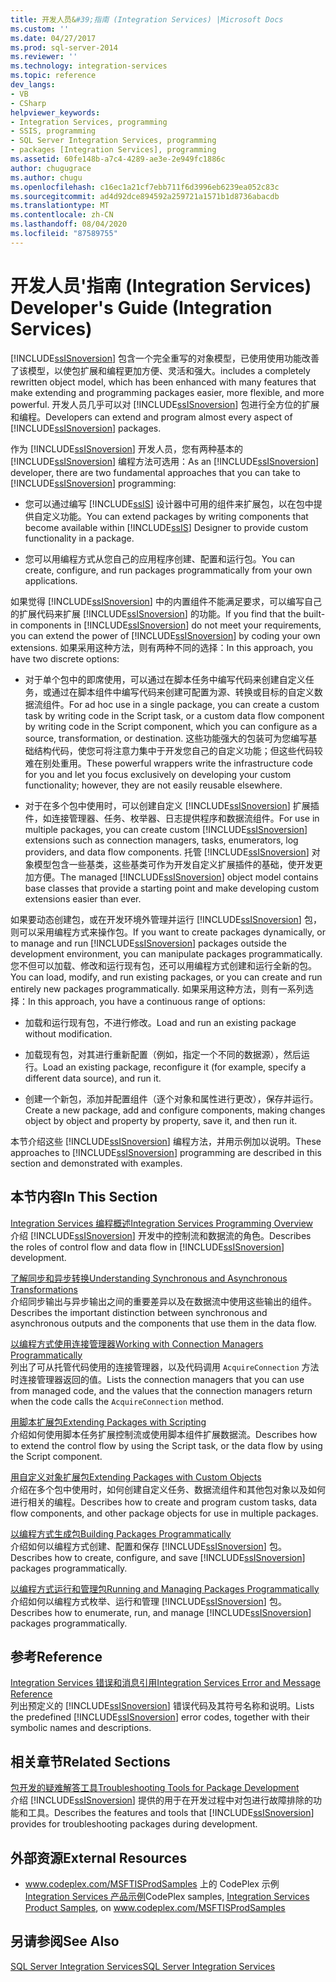 ```yaml
---
title: 开发人员&#39;指南 (Integration Services) |Microsoft Docs
ms.custom: ''
ms.date: 04/27/2017
ms.prod: sql-server-2014
ms.reviewer: ''
ms.technology: integration-services
ms.topic: reference
dev_langs:
- VB
- CSharp
helpviewer_keywords:
- Integration Services, programming
- SSIS, programming
- SQL Server Integration Services, programming
- packages [Integration Services], programming
ms.assetid: 60fe148b-a7c4-4289-ae3e-2e949fc1886c
author: chugugrace
ms.author: chugu
ms.openlocfilehash: c16ec1a21cf7ebb711f6d3996eb6239ea052c83c
ms.sourcegitcommit: ad4d92dce894592a259721a1571b1d8736abacdb
ms.translationtype: MT
ms.contentlocale: zh-CN
ms.lasthandoff: 08/04/2020
ms.locfileid: "87589755"
---
```

# <a name="developer39s-guide-integration-services"></a><span data-ttu-id="e79b3-102">开发人员&#39;指南 (Integration Services) </span><span class="sxs-lookup"><span data-stu-id="e79b3-102">Developer&#39;s Guide (Integration Services)</span></span>
  [!INCLUDE[ssISnoversion](../includes/ssisnoversion-md.md)] <span data-ttu-id="e79b3-103">包含一个完全重写的对象模型，已使用使用功能改善了该模型，以使包扩展和编程更加方便、灵活和强大。</span><span class="sxs-lookup"><span data-stu-id="e79b3-103">includes a completely rewritten object model, which has been enhanced with many features that make extending and programming packages easier, more flexible, and more powerful.</span></span> <span data-ttu-id="e79b3-104">开发人员几乎可以对 [!INCLUDE[ssISnoversion](../includes/ssisnoversion-md.md)] 包进行全方位的扩展和编程。</span><span class="sxs-lookup"><span data-stu-id="e79b3-104">Developers can extend and program almost every aspect of [!INCLUDE[ssISnoversion](../includes/ssisnoversion-md.md)] packages.</span></span>  
  
 <span data-ttu-id="e79b3-105">作为 [!INCLUDE[ssISnoversion](../includes/ssisnoversion-md.md)] 开发人员，您有两种基本的 [!INCLUDE[ssISnoversion](../includes/ssisnoversion-md.md)] 编程方法可选用：</span><span class="sxs-lookup"><span data-stu-id="e79b3-105">As an [!INCLUDE[ssISnoversion](../includes/ssisnoversion-md.md)] developer, there are two fundamental approaches that you can take to [!INCLUDE[ssISnoversion](../includes/ssisnoversion-md.md)] programming:</span></span>  
  
-   <span data-ttu-id="e79b3-106">您可以通过编写 [!INCLUDE[ssIS](../includes/ssis-md.md)] 设计器中可用的组件来扩展包，以在包中提供自定义功能。</span><span class="sxs-lookup"><span data-stu-id="e79b3-106">You can extend packages by writing components that become available within [!INCLUDE[ssIS](../includes/ssis-md.md)] Designer to provide custom functionality in a package.</span></span>  
  
-   <span data-ttu-id="e79b3-107">您可以用编程方式从您自己的应用程序创建、配置和运行包。</span><span class="sxs-lookup"><span data-stu-id="e79b3-107">You can create, configure, and run packages programmatically from your own applications.</span></span>  
  
 <span data-ttu-id="e79b3-108">如果觉得 [!INCLUDE[ssISnoversion](../includes/ssisnoversion-md.md)] 中的内置组件不能满足要求，可以编写自己的扩展代码来扩展 [!INCLUDE[ssISnoversion](../includes/ssisnoversion-md.md)] 的功能。</span><span class="sxs-lookup"><span data-stu-id="e79b3-108">If you find that the built-in components in [!INCLUDE[ssISnoversion](../includes/ssisnoversion-md.md)] do not meet your requirements, you can extend the power of [!INCLUDE[ssISnoversion](../includes/ssisnoversion-md.md)] by coding your own extensions.</span></span> <span data-ttu-id="e79b3-109">如果采用这种方法，则有两种不同的选择：</span><span class="sxs-lookup"><span data-stu-id="e79b3-109">In this approach, you have two discrete options:</span></span>  
  
-   <span data-ttu-id="e79b3-110">对于单个包中的即席使用，可以通过在脚本任务中编写代码来创建自定义任务，或通过在脚本组件中编写代码来创建可配置为源、转换或目标的自定义数据流组件。</span><span class="sxs-lookup"><span data-stu-id="e79b3-110">For ad hoc use in a single package, you can create a custom task by writing code in the Script task, or a custom data flow component by writing code in the Script component, which you can configure as a source, transformation, or destination.</span></span> <span data-ttu-id="e79b3-111">这些功能强大的包装可为您编写基础结构代码，使您可将注意力集中于开发您自己的自定义功能；但这些代码较难在别处重用。</span><span class="sxs-lookup"><span data-stu-id="e79b3-111">These powerful wrappers write the infrastructure code for you and let you focus exclusively on developing your custom functionality; however, they are not easily reusable elsewhere.</span></span>  
  
-   <span data-ttu-id="e79b3-112">对于在多个包中使用时，可以创建自定义 [!INCLUDE[ssISnoversion](../includes/ssisnoversion-md.md)] 扩展插件，如连接管理器、任务、枚举器、日志提供程序和数据流组件。</span><span class="sxs-lookup"><span data-stu-id="e79b3-112">For use in multiple packages, you can create custom [!INCLUDE[ssISnoversion](../includes/ssisnoversion-md.md)] extensions such as connection managers, tasks, enumerators, log providers, and data flow components.</span></span> <span data-ttu-id="e79b3-113">托管 [!INCLUDE[ssISnoversion](../includes/ssisnoversion-md.md)] 对象模型包含一些基类，这些基类可作为开发自定义扩展插件的基础，使开发更加方便。</span><span class="sxs-lookup"><span data-stu-id="e79b3-113">The managed [!INCLUDE[ssISnoversion](../includes/ssisnoversion-md.md)] object model contains base classes that provide a starting point and make developing custom extensions easier than ever.</span></span>  
  
 <span data-ttu-id="e79b3-114">如果要动态创建包，或在开发环境外管理并运行 [!INCLUDE[ssISnoversion](../includes/ssisnoversion-md.md)] 包，则可以采用编程方式来操作包。</span><span class="sxs-lookup"><span data-stu-id="e79b3-114">If you want to create packages dynamically, or to manage and run [!INCLUDE[ssISnoversion](../includes/ssisnoversion-md.md)] packages outside the development environment, you can manipulate packages programmatically.</span></span> <span data-ttu-id="e79b3-115">您不但可以加载、修改和运行现有包，还可以用编程方式创建和运行全新的包。</span><span class="sxs-lookup"><span data-stu-id="e79b3-115">You can load, modify, and run existing packages, or you can create and run entirely new packages programmatically.</span></span> <span data-ttu-id="e79b3-116">如果采用这种方法，则有一系列选择：</span><span class="sxs-lookup"><span data-stu-id="e79b3-116">In this approach, you have a continuous range of options:</span></span>  
  
-   <span data-ttu-id="e79b3-117">加载和运行现有包，不进行修改。</span><span class="sxs-lookup"><span data-stu-id="e79b3-117">Load and run an existing package without modification.</span></span>  
  
-   <span data-ttu-id="e79b3-118">加载现有包，对其进行重新配置（例如，指定一个不同的数据源），然后运行。</span><span class="sxs-lookup"><span data-stu-id="e79b3-118">Load an existing package, reconfigure it (for example, specify a different data source), and run it.</span></span>  
  
-   <span data-ttu-id="e79b3-119">创建一个新包，添加并配置组件（逐个对象和属性进行更改），保存并运行。</span><span class="sxs-lookup"><span data-stu-id="e79b3-119">Create a new package, add and configure components, making changes object by object and property by property, save it, and then run it.</span></span>  
  
 <span data-ttu-id="e79b3-120">本节介绍这些 [!INCLUDE[ssISnoversion](../includes/ssisnoversion-md.md)] 编程方法，并用示例加以说明。</span><span class="sxs-lookup"><span data-stu-id="e79b3-120">These approaches to [!INCLUDE[ssISnoversion](../includes/ssisnoversion-md.md)] programming are described in this section and demonstrated with examples.</span></span>  
  
## <a name="in-this-section"></a><span data-ttu-id="e79b3-121">本节内容</span><span class="sxs-lookup"><span data-stu-id="e79b3-121">In This Section</span></span>  
 [<span data-ttu-id="e79b3-122">Integration Services 编程概述</span><span class="sxs-lookup"><span data-stu-id="e79b3-122">Integration Services Programming Overview</span></span>](integration-services-programming-overview.md)  
 <span data-ttu-id="e79b3-123">介绍 [!INCLUDE[ssISnoversion](../includes/ssisnoversion-md.md)] 开发中的控制流和数据流的角色。</span><span class="sxs-lookup"><span data-stu-id="e79b3-123">Describes the roles of control flow and data flow in [!INCLUDE[ssISnoversion](../includes/ssisnoversion-md.md)] development.</span></span>  
  
 [<span data-ttu-id="e79b3-124">了解同步和异步转换</span><span class="sxs-lookup"><span data-stu-id="e79b3-124">Understanding Synchronous and Asynchronous Transformations</span></span>](understanding-synchronous-and-asynchronous-transformations.md)  
 <span data-ttu-id="e79b3-125">介绍同步输出与异步输出之间的重要差异以及在数据流中使用这些输出的组件。</span><span class="sxs-lookup"><span data-stu-id="e79b3-125">Describes the important distinction between synchronous and asynchronous outputs and the components that use them in the data flow.</span></span>  
  
 [<span data-ttu-id="e79b3-126">以编程方式使用连接管理器</span><span class="sxs-lookup"><span data-stu-id="e79b3-126">Working with Connection Managers Programmatically</span></span>](working-with-connection-managers-programmatically.md)  
 <span data-ttu-id="e79b3-127">列出了可从托管代码使用的连接管理器，以及代码调用 `AcquireConnection` 方法时连接管理器返回的值。</span><span class="sxs-lookup"><span data-stu-id="e79b3-127">Lists the connection managers that you can use from managed code, and the values that the connection managers return when the code calls the `AcquireConnection` method.</span></span>  
  
 [<span data-ttu-id="e79b3-128">用脚本扩展包</span><span class="sxs-lookup"><span data-stu-id="e79b3-128">Extending Packages with Scripting</span></span>](extending-packages-scripting/extending-packages-with-scripting.md)  
 <span data-ttu-id="e79b3-129">介绍如何使用脚本任务扩展控制流或使用脚本组件扩展数据流。</span><span class="sxs-lookup"><span data-stu-id="e79b3-129">Describes how to extend the control flow by using the Script task, or the data flow by using the Script component.</span></span>  
  
 [<span data-ttu-id="e79b3-130">用自定义对象扩展包</span><span class="sxs-lookup"><span data-stu-id="e79b3-130">Extending Packages with Custom Objects</span></span>](extending-packages-custom-objects/extending-packages-with-custom-objects.md)  
 <span data-ttu-id="e79b3-131">介绍在多个包中使用时，如何创建自定义任务、数据流组件和其他包对象以及如何进行相关的编程。</span><span class="sxs-lookup"><span data-stu-id="e79b3-131">Describes how to create and program custom tasks, data flow components, and other package objects for use in multiple packages.</span></span>  
  
 [<span data-ttu-id="e79b3-132">以编程方式生成包</span><span class="sxs-lookup"><span data-stu-id="e79b3-132">Building Packages Programmatically</span></span>](building-packages-programmatically/building-packages-programmatically.md)  
 <span data-ttu-id="e79b3-133">介绍如何以编程方式创建、配置和保存 [!INCLUDE[ssISnoversion](../includes/ssisnoversion-md.md)] 包。</span><span class="sxs-lookup"><span data-stu-id="e79b3-133">Describes how to create, configure, and save [!INCLUDE[ssISnoversion](../includes/ssisnoversion-md.md)] packages programmatically.</span></span>  
  
 [<span data-ttu-id="e79b3-134">以编程方式运行和管理包</span><span class="sxs-lookup"><span data-stu-id="e79b3-134">Running and Managing Packages Programmatically</span></span>](run-manage-packages-programmatically/running-and-managing-packages-programmatically.md)  
 <span data-ttu-id="e79b3-135">介绍如何以编程方式枚举、运行和管理 [!INCLUDE[ssISnoversion](../includes/ssisnoversion-md.md)] 包。</span><span class="sxs-lookup"><span data-stu-id="e79b3-135">Describes how to enumerate, run, and manage [!INCLUDE[ssISnoversion](../includes/ssisnoversion-md.md)] packages programmatically.</span></span>  
  
## <a name="reference"></a><span data-ttu-id="e79b3-136">参考</span><span class="sxs-lookup"><span data-stu-id="e79b3-136">Reference</span></span>  
 [<span data-ttu-id="e79b3-137">Integration Services 错误和消息引用</span><span class="sxs-lookup"><span data-stu-id="e79b3-137">Integration Services Error and Message Reference</span></span>](integration-services-error-and-message-reference.md)  
 <span data-ttu-id="e79b3-138">列出预定义的 [!INCLUDE[ssISnoversion](../includes/ssisnoversion-md.md)] 错误代码及其符号名称和说明。</span><span class="sxs-lookup"><span data-stu-id="e79b3-138">Lists the predefined [!INCLUDE[ssISnoversion](../includes/ssisnoversion-md.md)] error codes, together with their symbolic names and descriptions.</span></span>  
  
## <a name="related-sections"></a><span data-ttu-id="e79b3-139">相关章节</span><span class="sxs-lookup"><span data-stu-id="e79b3-139">Related Sections</span></span>  
 [<span data-ttu-id="e79b3-140">包开发的疑难解答工具</span><span class="sxs-lookup"><span data-stu-id="e79b3-140">Troubleshooting Tools for Package Development</span></span>](troubleshooting/troubleshooting-tools-for-package-development.md)  
 <span data-ttu-id="e79b3-141">介绍 [!INCLUDE[ssISnoversion](../includes/ssisnoversion-md.md)] 提供的用于在开发过程中对包进行故障排除的功能和工具。</span><span class="sxs-lookup"><span data-stu-id="e79b3-141">Describes the features and tools that [!INCLUDE[ssISnoversion](../includes/ssisnoversion-md.md)] provides for troubleshooting packages during development.</span></span>  
  
## <a name="external-resources"></a><span data-ttu-id="e79b3-142">外部资源</span><span class="sxs-lookup"><span data-stu-id="e79b3-142">External Resources</span></span>  
  
-   <span data-ttu-id="e79b3-143">www.codeplex.com/MSFTISProdSamples 上的 CodePlex 示例 [Integration Services 产品示例](https://go.microsoft.com/fwlink/?LinkID=131204)</span><span class="sxs-lookup"><span data-stu-id="e79b3-143">CodePlex samples, [Integration Services Product Samples](https://go.microsoft.com/fwlink/?LinkID=131204), on www.codeplex.com/MSFTISProdSamples</span></span>  
  
## <a name="see-also"></a><span data-ttu-id="e79b3-144">另请参阅</span><span class="sxs-lookup"><span data-stu-id="e79b3-144">See Also</span></span>  
 [<span data-ttu-id="e79b3-145">SQL Server Integration Services</span><span class="sxs-lookup"><span data-stu-id="e79b3-145">SQL Server Integration Services</span></span>](sql-server-integration-services.md)  
  
  
